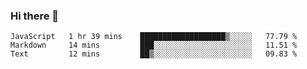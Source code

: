 ### Hi there 👋

<!--START_SECTION:waka-->
```text
JavaScript   1 hr 39 mins    ███████████████████▒░░░░░   77.79 % 
Markdown     14 mins         ███░░░░░░░░░░░░░░░░░░░░░░   11.51 % 
Text         12 mins         ██▒░░░░░░░░░░░░░░░░░░░░░░   09.83 % 
```
<!--END_SECTION:waka-->
